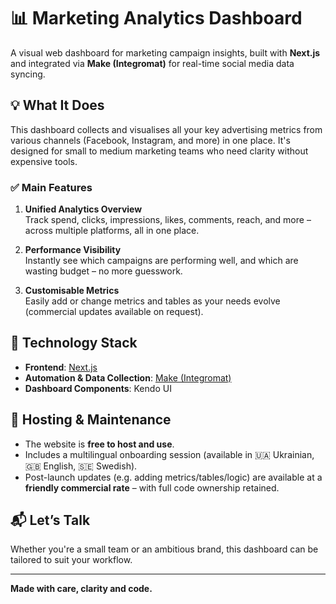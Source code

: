 # 📊 Marketing Analytics Dashboard

A visual web dashboard for marketing campaign insights, built with **Next.js** and integrated via **Make (Integromat)** for real-time social media data syncing.

## 💡 What It Does

This dashboard collects and visualises all your key advertising metrics from various channels (Facebook, Instagram, and more) in one place. It's designed for small to medium marketing teams who need clarity without expensive tools.

### ✅ Main Features

1. **Unified Analytics Overview**  
   Track spend, clicks, impressions, likes, comments, reach, and more – across multiple platforms, all in one place.

2. **Performance Visibility**  
   Instantly see which campaigns are performing well, and which are wasting budget – no more guesswork.

3. **Customisable Metrics**  
   Easily add or change metrics and tables as your needs evolve (commercial updates available on request).

## 🔌 Technology Stack

- **Frontend**: [Next.js](https://nextjs.org/)  
- **Automation & Data Collection**: [Make (Integromat)](https://www.make.com/)
- **Dashboard Components**: Kendo UI 

## 🚀 Hosting & Maintenance

- The website is **free to host and use**.  
- Includes a multilingual onboarding session (available in 🇺🇦 Ukrainian, 🇬🇧 English, 🇸🇪 Swedish).
- Post-launch updates (e.g. adding metrics/tables/logic) are available at a **friendly commercial rate** – with full code ownership retained.

## 📬 Let’s Talk

Whether you're a small team or an ambitious brand, this dashboard can be tailored to suit your workflow.

---

**Made with care, clarity and code.**


